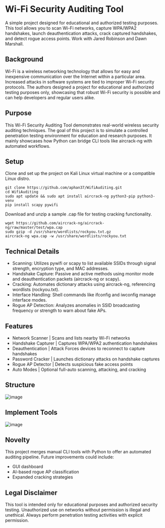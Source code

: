 # Wi-Fi Security Auditing Tool

A simple project designed for educational and authorized testing purposes. This tool allows you to scan Wi-Fi networks, capture WPA/WPA2 handshakes, launch deauthentication attacks, crack captured handshakes, and detect rogue access points. Work with Jared Robinson and Dawn Marshall.

## Background
Wi-Fi is a wireless networking technology that allows for easy and inexpensive communication over the Internet within a particular area. Increased attacks in software systems are tied to improper Wi-Fi security protocols. The authors designed a project for educational and authorized testing purposes only, showcasing that robust Wi-Fi security is possible and can help developers and regular users alike.

## Purpose
This Wi-Fi Security Auditing Tool demonstrates real-world wireless security auditing techniques. The goal of this project is to simulate a controlled penetration testing environment for education and research purposes. It mainly showcases how Python can bridge CLI tools like aircrack-ng with automated workflows.

## Setup
Clone and set up the project on Kali Linux virtual machine or a compatible Linux distro.
```
git clone https://github.com/aphan37/WifiAuditing.git
cd WifiAuditing
sudo apt update && sudo apt install aircrack-ng python3-pip python3-venv
pip install scapy pywifi
```
Download and unzip a sample .cap file for testing cracking functionality.
```
wget https://github.com/aircrack-ng/aircrack-ng/raw/master/test/wpa.cap
sudo gzip -d /usr/share/wordlists/rockyou.txt.gz
aircrack-ng wpa.cap -w /usr/share/wordlists/rockyou.txt
```

## Technical Details
- Scanning: Utilizes pywifi or scapy to list available SSIDs through signal strength, encryption type, and MAC addresses.
- Handshake Capture: Passive and active methods using monitor mode and deauthentication packets (aircrack-ng or scapy).
- Cracking: Automates dictionary attacks using aircrack-ng, referencing wordlists (rockyou.txt).
- Interface Handling: Shell commands like ifconfig and iwconfig manage interface modes.
- Rogue AP Detection: Analyzes anomalies in SSID broadcasting frequency or strength to warn about fake APs.


## Features
- Network Scanner	| Scans and lists nearby Wi-Fi networks
- Handshake Capturer	| Captures WPA/WPA2 authentication handshakes
- Deauthentication | Attack	Forces devices to reconnect to capture handshakes
- Password Cracker	| Launches dictionary attacks on handshake captures
- Rogue AP Detector	| Detects suspicious fake access points
- Auto Modes	| Optional full-auto scanning, attacking, and cracking

## Structure
![image](https://github.com/user-attachments/assets/b7c4ddfb-ecd2-45d3-8c44-0e750a8e71f0)

## Implement Tools
![image](https://github.com/user-attachments/assets/bba8790b-9dab-457b-bab7-8b3910160b85)

## Novelty
This project merges manual CLI tools with Python to offer an automated auditing pipeline. Future improvements could include:
* GUI dashboard
* AI-based rogue AP classification
* Expanded cracking strategies

## Legal Disclaimer
This tool is intended only for educational purposes and authorized security testing.
Unauthorized use on networks without permission is illegal and unethical.
Always perform penetration testing activities with explicit permission.
